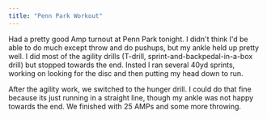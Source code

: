 ```yaml
---
title: "Penn Park Workout"
---
```


Had a pretty good Amp turnout at Penn Park tonight. I didn't think I'd be able to do much except throw and do pushups, but my ankle held up pretty well. I did most of the agility drills (T-drill, sprint-and-backpedal-in-a-box drill) but stopped towards the end. Insted I ran several 40yd sprints, working on looking for the disc and then putting my head down to run.

After the agility work, we switched to the hunger drill. I could do that fine because its just running in a straight line, though my ankle was not happy towards the end. We finished with 25 AMPs and some more throwing.

